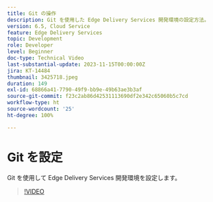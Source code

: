 ```yaml
---
title: Git の操作
description: Git を使用した Edge Delivery Services 開発環境の設定方法。
version: 6.5, Cloud Service
feature: Edge Delivery Services
topic: Development
role: Developer
level: Beginner
doc-type: Technical Video
last-substantial-update: 2023-11-15T00:00:00Z
jira: KT-14484
thumbnail: 3425718.jpeg
duration: 149
exl-id: 68866a41-7790-49f9-bb9e-49b63ae3b3af
source-git-commit: f23c2ab86d42531113690df2e342c65060b5c7cd
workflow-type: ht
source-wordcount: '25'
ht-degree: 100%

---
```


# Git を設定

Git を使用して Edge Delivery Services 開発環境を設定します。

>[!VIDEO](https://video.tv.adobe.com/v/3425718/?learn=on)
